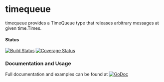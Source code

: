 # timequeue
timequeue provides a TimeQueue type that releases arbitrary messages at given
time.Times.

#### Status
[![Build Status](https://travis-ci.org/gogolfing/timequeue.svg?branch=master)](https://travis-ci.org/gogolfing/timequeue)
[![Coverage Status](https://coveralls.io/repos/github/gogolfing/timequeue/badge.svg?branch=master)](https://coveralls.io/github/gogolfing/timequeue?branch=master)

### Documentation and Usage
Full documentation and examples can be found at [![GoDoc](https://godoc.org/github.com/gogolfing/timequeue?status.svg)](https://godoc.org/github.com/gogolfing/timequeue)
